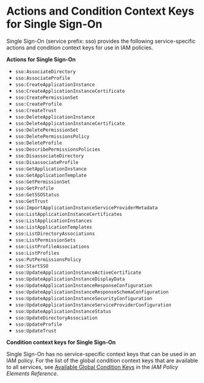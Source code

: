 # Actions and Condition Context Keys for Single Sign\-On<a name="list_sso"></a>

Single Sign\-On \(service prefix: sso\) provides the following service\-specific actions and condition context keys for use in IAM policies\.

**Actions for Single Sign\-On**
+ `sso:AssociateDirectory`
+ `sso:AssociateProfile`
+ `sso:CreateApplicationInstance`
+ `sso:CreateApplicationInstanceCertificate`
+ `sso:CreatePermissionSet`
+ `sso:CreateProfile`
+ `sso:CreateTrust`
+ `sso:DeleteApplicationInstance`
+ `sso:DeleteApplicationInstanceCertificate`
+ `sso:DeletePermissionSet`
+ `sso:DeletePermissionsPolicy`
+ `sso:DeleteProfile`
+ `sso:DescribePermissionsPolicies`
+ `sso:DisassociateDirectory`
+ `sso:DisassociateProfile`
+ `sso:GetApplicationInstance`
+ `sso:GetApplicationTemplate`
+ `sso:GetPermissionSet`
+ `sso:GetProfile`
+ `sso:GetSSOStatus`
+ `sso:GetTrust`
+ `sso:ImportApplicationInstanceServiceProviderMetadata`
+ `sso:ListApplicationInstanceCertificates`
+ `sso:ListApplicationInstances`
+ `sso:ListApplicationTemplates`
+ `sso:ListDirectoryAssociations`
+ `sso:ListPermissionSets`
+ `sso:ListProfileAssociations`
+ `sso:ListProfiles`
+ `sso:PutPermissionsPolicy`
+ `sso:StartSSO`
+ `sso:UpdateApplicationInstanceActiveCertificate`
+ `sso:UpdateApplicationInstanceDisplayData`
+ `sso:UpdateApplicationInstanceResponseConfiguration`
+ `sso:UpdateApplicationInstanceResponseSchemaConfiguration`
+ `sso:UpdateApplicationInstanceSecurityConfiguration`
+ `sso:UpdateApplicationInstanceServiceProviderConfiguration`
+ `sso:UpdateApplicationInstanceStatus`
+ `sso:UpdateDirectoryAssociation`
+ `sso:UpdateProfile`
+ `sso:UpdateTrust`

**Condition context keys for Single Sign\-On**

Single Sign\-On has no service\-specific context keys that can be used in an IAM policy\. For the list of the global condition context keys that are available to all services, see [Available Global Condition Keys](reference_policies_condition-keys.md#AvailableKeys) in the *IAM Policy Elements Reference*\.